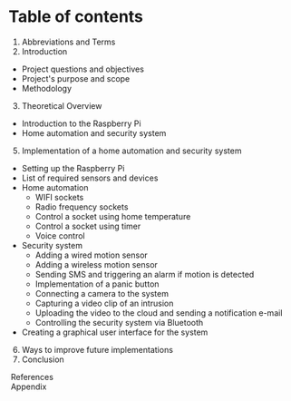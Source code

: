 # Table of contents
1. Abbreviations and Terms
2. Introduction
  - Project questions and objectives
  - Project's purpose and scope
  - Methodology
3. Theoretical Overview
  - Introduction to the Raspberry Pi
  - Home automation and security system
5. Implementation of a home automation and security system
  - Setting up the Raspberry Pi
  - List of required sensors and devices
  - Home automation
    - WIFI sockets
    - Radio frequency sockets
    - Control a socket using home temperature
    - Control a socket using timer
    - Voice control
  - Security system
    - Adding a wired motion sensor
    - Adding a wireless motion sensor
    - Sending SMS and triggering an alarm if motion is detected
    - Implementation of a panic button
    - Connecting a camera to the system
    - Capturing a video clip of an intrusion
    - Uploading the video to the cloud and sending a notification e-mail
    - Controlling the security system via Bluetooth
  - Creating a graphical user interface for the system
6. Ways to improve future implementations
7. Conclusion

&nbsp;References  
&nbsp;Appendix
